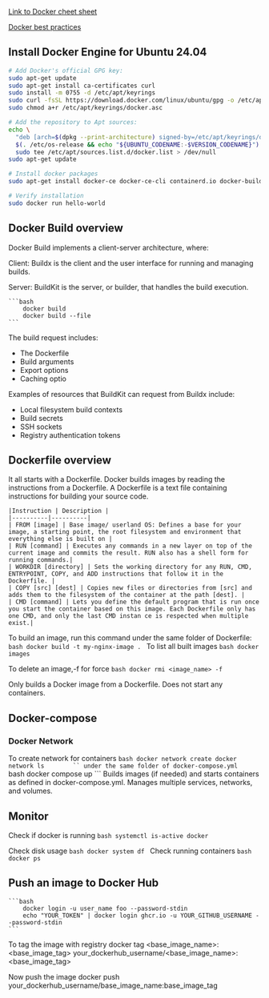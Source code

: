 [Link to Docker cheet sheet](https://dockerlabs.collabnix.com/docker/cheatsheet/)

[Docker best practices](https://www.docker.com/blog/docker-best-practices-choosing-between-run-cmd-and-entrypoint/)

## Install Docker Engine for Ubuntu 24.04
```bash
# Add Docker's official GPG key:
sudo apt-get update
sudo apt-get install ca-certificates curl
sudo install -m 0755 -d /etc/apt/keyrings
sudo curl -fsSL https://download.docker.com/linux/ubuntu/gpg -o /etc/apt/keyrings/docker.asc
sudo chmod a+r /etc/apt/keyrings/docker.asc

# Add the repository to Apt sources:
echo \
  "deb [arch=$(dpkg --print-architecture) signed-by=/etc/apt/keyrings/docker.asc] https://download.docker.com/linux/ubuntu \
  $(. /etc/os-release && echo "${UBUNTU_CODENAME:-$VERSION_CODENAME}") stable" | \
  sudo tee /etc/apt/sources.list.d/docker.list > /dev/null
sudo apt-get update

# Install docker packages
sudo apt-get install docker-ce docker-ce-cli containerd.io docker-buildx-plugin docker-compose-plugin

# Verify installation
sudo docker run hello-world
```

## Docker Build overview
Docker Build implements a client-server architecture, where:

Client: Buildx is the client and the user interface for running and managing builds.

Server: BuildKit is the server, or builder, that handles the build execution.

	```bash
		docker build
		docker build --file 
	```
The build request includes:

- The Dockerfile
- Build arguments
- Export options
- Caching optio

Examples of resources that BuildKit can request from Buildx include:

- Local filesystem build contexts
- Build secrets
- SSH sockets
- Registry authentication tokens

## Dockerfile overview

It all starts with a Dockerfile. Docker builds images by reading the instructions from a Dockerfile.
A Dockerfile is a text file containing instructions for building your source code. 
		
	|Instruction | Description |
	|----------|----------|
	| FROM [image] | Base image/ userland OS: Defines a base for your image, a starting point, the root filesystem and environment that everything else is built on |
	| RUN [command] | Executes any commands in a new layer on top of the current image and commits the result. RUN also has a shell form for running commands.|
	| WORKDIR [directory] | Sets the working directory for any RUN, CMD, ENTRYPOINT, COPY, and ADD instructions that follow it in the Dockerfile. |
	| COPY [src] [dest] | Copies new files or directories from [src] and adds them to the filesystem of the container at the path [dest]. |
	| CMD [command] | Lets you define the default program that is run once you start the container based on this image. Each Dockerfile only has one CMD, and only the last CMD instan ce is respected when multiple exist.|

To build an image, run this command under the same folder of Dockerfile:
	```bash
		docker build -t my-nginx-image .
	```
To list all built images
	```bash
		docker images
	```

To delete an image,-f for force
	```bash
		docker rmi <image_name> -f
	```

Only builds a Docker image from a Dockerfile.
Does not start any containers.

## Docker-compose
### Docker Network

To create network for containers
	```bash
		docker network create
		docker network ls	  	
	``
under the same folder of docker-compose.yml 
	```bash
		docker compose up
	```
Builds images (if needed) and starts containers as defined in docker-compose.yml.
Manages multiple services, networks, and volumes.

## Monitor

Check if docker is running
	```bash
		systemctl is-active docker
	```

Check disk usage
	```bash
		docker system df
	```
Check running containers
	```bash
		docker ps
	```

## Push an image to Docker Hub
	```bash
		docker login -u user_name foo --password-stdin
		echo "YOUR_TOKEN" | docker login ghcr.io -u YOUR_GITHUB_USERNAME --password-stdin
	```

To tag the image with registry
	docker tag <base_image_name>:<base_image_tag> your_dockerhub_username/<base_image_name>:<base_image_tag>

Now push the image
	docker push your_dockerhub_username/base_image_name:base_image_tag

